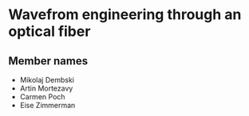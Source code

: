 # Wavefrom engineering through an optical fiber

## Member names
- Mikolaj Dembski
- Artin Mortezavy
- Carmen Poch
- Eise Zimmerman
